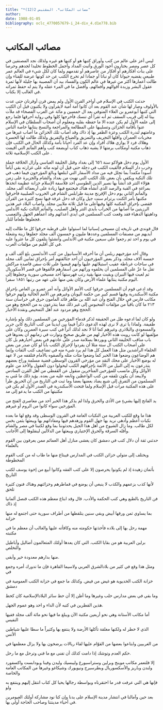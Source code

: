 ```yaml
---
title: "*مصائب المكاتب*. المقتبس 2(12)"
author: 
date: 1908-01-05
bibliography: oclc_4770057679-i_24-div_4.d1e778.bib
---
```




#  مصائب المكاتب 


 ليس أعز على عالم من كتب وأوراق كتبها هو أو كتبها هو غيره ولذلك نجد المصنفين في كل عصر ومصر يختارون أجود الورق وأثبت المداد وأجمل الخطوط تخليدا لجدهم وحرصا على بنات أفكارهم أو أفكار من عاصرهم أو تقدمهم ولما كان لكل شيء في العالم عمر طبيعي يقضيه حيوانا كان أو نباتا أو جمادا لم تخرج الكتب عن حد كونها عرضة للفناء وإن طالت أعمارها أكثر من غيرها في عالم الكون والفساد بيد أن المصيبة بها جليلة لأنها ثمرة عقول البشر وزبدة أقوالهم وأفعالهم، وأفضل ما في المرء عقله ولا يتم له حفظ ثمراته في الغالب إلا بكتاب. 

 حدثت الكتب في الإسلام في أواخر القرن الأول ولم يمض قرن أوقرنان حتى عدت بالأولوف وصار لها شأن عند القوم بعد أن كانوا أمة أمية لايقرأون ولا يكتبون قيل أن الكتب التي كتبها أبوعمرو بن العلاء المتوفي بعد ال  خمسين  و  مائة  عن العرب الفصحاء قد ملأت بيتا له إلى قريب السقف ثم أنه تقرأ أي تنسك فأخرجها كلها وفي رواية أحرقها فلما رجع إلى علمه الأول لم يكن عنده الا ما حفظه بقلبه ومعلوم أن أصحاب السلطان في الإسلام عنوا بأقامة الخزائن وتسليبها على المطالعة والمراجعة والنسخ ينتابها خاصة الناس وعامتهم لندرة الكتب وعزة الظفر بها إذ ذاك وقد أصاب تلك الخزائن ما أصاب غيرها من مخربات العمران وأقلها التجريف والتمزيق والضياع والتفريق ولذلك طالت لها الحسرة وهلاك فرد لا يوازي هلاك أفراد وإن عد الفرد أحيانا بأمة وكذلك الحال في الكتب فإن ذهاب مكتبة أومكاتب برمتها لا يشبه ذهاب كتاب أوبضعة كتب وأهم المآتم التي أقيمت على الكتب الإسلامية  ثلاثة  . 

 الأول يوم دخل هولاكو سنة  ٦٥٦  إلى بغداد وقتل الخليفة العباسي وأزال الخلافة جملة وخرب دار السلام فألقيت الكتب في دجلة حتى قيل أن لونه  مائه  على غزارته بقي أياماً أسوداً مكمداً بما تحلل فيه من مداد الأسفار التي ابتلعها وبالغ المؤرخون فيما ذهب في تلك النكبة ويكفي بأن بعض تلك الكتب التي نهبت من بغداد والشام والجزيرة على زمن هؤلاء التتر قد أنشأ بها نصير الدين الطوسي  أحد  فلاسفة الإسلام خزانة عظيمة اتخذها بمراغة في القبة والرصد الذي أنشأه هناك فيجتمع فيها زيادة على  أربعمائة  ألف  مجلد. والمأتم الثاني يوم دخل الإفرنج مدينة طرابلس الشام في الحروب الصليبية فأحرقوا مكتبها بأمر   الكنت برترام سنت جيل وكان قد دخل غرفة فيها نسج كثيرة من القرآن فقضى بإحراق المكتبة كلها وفيهأعلى ما قيل  ثلاثة  ملايين مجلد. وأصاب البلاد غير هذين الرزيتين   ما أصابها من الخراب بأيدي التتر وأهل الصليب. والمأتم الثالث نكبة الأندلس وداهيتها الدهياء فقد وقعت كتب المسلمين في أيدي أعدائهم وقد أعمأهم الجهل والتعصب فجعلوها طعاماً للنار. 

 قال قوندي في تاريخه إن مسيحي إسبانيا لما استولوا على قرطبة حرقوا كل ما طالت إليه أيديهم من مصنفات المسلمين وعددها مليون و  خمسون  ألف  مجلد جعلوها زينة وشعلة في يوم و  احد  ثم رجعوا على  سبعين  مكتبة في الأندلس وأنشئوا يتلفون كل ما عثروا عليه في كل أقليم من مؤلفات العرب. 

 وقال  أحد  مؤرخيهم ربلس أن ما أحرقه الأسبانيول من كتب الأندلسين بلغ  ألف  ألف و  خمسة آلاف  مجلد. وذكر بعض المؤرخيون أن  أحد  جثالقتهم أمر بإحراق  ثمانين  ألف  مجلد في ساحات غرناطة عقيب استيلائهم عليها وأنهم قبضوا على  ثلاث  سفن قاصدة مراكش تقل ما عزّ على المسلمين أن يخلفوه ورائهم من أسفارهم فألقوها في قصر الأسكوريال ثم لعبت فيها النيران وبقيت منها بقية رتب فهرستها  أحد  مسيحي سورية وجعلوها إلى اليوم مكتبة ينتابها علماء الأرض وكان بقي منها على عهد من رتبها  ١٨٥١  سفرا. 

 وقد ادعى قوم أن المسلمين حرقوا كتب الأمم الأوائل وأنه أمر عمرو بن العاص بإحراق مكتبة الأسكندرية وفيها قسم كبير من حكمة اليونان وغيرهم من الأمم الخالية وإنهم حرقوا مكاتب فارس في خلال الفتح وأن عبد الله بن طاهر قائد المأمون حرق في خراسأن سنة  ٢١٣  ما كان باقياً من مؤلفات المحبوس إلى غير ذلك مما يتذرعون به من الحجج وهو من الحجج وهو مردود عند أهل التمحيص ونقدة الأخبار. 

 ولو كان لما ادعوه ظل من الحقيقة لذكر قدماء المؤرخين من المسلمين ذلك ولو بإشارة طفيفة. ولماذا يا ترى لا نرى لهذه الدعوى ذكراً فيما بين أيدينا من كتب التاريخ كابن جرير والمسعودي والبلاذري وغيرهم كما أنا لا نجد لذلك أثراً في كتب سيرة العمرين وكان على مؤلفيها لو كانت رويت هذه الأخبار لهم من طريق صحيحٍٍٍٍٍٍ وتوارت في زمانهم أن يعدوها في باب مناقب الخليفة الثاني ويوردها بسلامة صدر على عادتهم في بعض   أخبارهم بل كان على أصحاب الكتب ال  ستة  مثلا أن يفردوا لإحراق الكتب باباً لو كان صدر من بعض الخلفاء الرأشدين مثل هذا العمل كل هذا لم يرد شيء منه في تضاعيف كتب الثقات وإنما هم الوضاعون وضعوا هذا الخبر كما وضعوا مئات مثله وألصقوه بالأمام فتلقفه من لا عهد له بوضع الأخبار على محك النقد من مؤرخي القرون الوسطى قضية مسلمة وراح بعضهم يتذرعون به إلى النيل من الأئمة بإحراقهم الكتب ليحولوا دون العقول والأخذ من   علوم الأوائل وكل مانسب للمؤرخين المتأخرين منقول عن القفطي من أهل القرن السادس ولايبعد أن يكون تلفقه من كتب الواعظين وتابعه عليه من بعده. يؤيد ذلك ما مُني به المسلمون من التفرق إلى شيع يضاد بعضها بعضاً وما ثبت في التاريخ من أن الحريق طرأ على هذه المكتبة مرات قبل الإسلام ولما فتحت الأسكندرية في الصدر الأول لم يكن في مكتبتها من الكتب ما يدعو إلى مد 

 يد الفاتح إليها بشيءٍ من الأذى والحرق ولذا لم يذكر هذا الخبر  أحد  من معاصري الفتح من المؤرخين سواء كانوا من الروم أو غيرهم. 

 هذا ما وقع للكتب العربية من النكبات العامة في القرون الوسطى وقد وقع لها ما بعده نكبات أعظم وأدهى نريد بها جهل القوم وزهدهم فيها ومفاداتهم بها ويبعثها بثمن بخس لكل طالب. وما زال الشيوخ من أهل هذا الجيل يحدثوننا بما وقع لكتبنا في مصر والشام وأقله السرقة والحرق الإختياري ويبعثها من الدلالين لينقلوها إلى الأجانب. 

 حدثني ثقة أن دلال كتب في دمشق كان يغشى منازل أهل العمائم ممن يعرفون بين القوم بالعلماء 

 ويختلف إلى متولي خزائن الكتب في المدارس فيبتاع منها ما طاب له من كتب القوم المخطوطة 

 بأثمان زهيدة إذ لم يكونوا يحرصون إلا على كتب الفقه وكانوا أبيع من إخوة يوسف لكتب التاريخ 

 لأنها كذب بزعمهم والكذب لا ينبغي أن يوضع في قماطرهم وخزائنهم وهناك فنون كثيرة تلحق 

 فن التاريخ بالطبع وهي كتب الحكمة والأدب. قال وقد ابتاع معظم هذه الكتب قنصل ألمانيا   إذ ذاك 

 بما يساوي ثمن ورقها أبيض وبقي سنين يتلقطها من أطراف سورية حتى اجتمع له منها خزانة 

 مهمة رحل بها إلى بلاده فأخذتها حكومته منه وكافأته عليها والغالب أن معظم ما في مكتبته 

 برلين العربية هو من بقايا الكتب. التي كان يعدها أولئك المتعالمون أضاليل وأباطيل والتخلص 

 منها بدارهم معدودة خير وأبقى. 

 ومثل هذا وقع في كثير من بلادالشرق العربي ولاسيما القاهرة فإن ما تدورك أمره وجمع في 

 خزانة الكتب الخديوية هو غيض من فيض. وكذلك ما جمع في خزانة الكتب العمومية في دمشق 

 وما بقي في بعض مدارس حلب وغيرها وما أظن إلا أن حظ سائر البلادالإسلامية كان كحظ 

 هذين القطرين في كتبه لأن الداء و  احد  وهو عموم الجهل. 

 أما مكاتب الأستانة وهي نحو  أربعين  مكتبة الآن ويبلغ ما فيها نحو  مائة  ألف  مجلد ففيها النفيس 

 الذي لا خطر له ولكنها مغلقة تأكلها الأرضة ولا ينتفع بها وكثيراً ما سطا عليها شياطين الأنس 

 من الغربيين وابتاعوا بعضها من القوّام عليها لقاءَ ريالات يرضخون بها ولا يزال معظمها في 

 حكم العدم وتوشك إذا دامت كذلك أن تفنى مع ما فني وترحل مع ما رحل.  

 إلا فلتعمر مكاتب موينخ وبرلين وستراسبورغ وليبسيك وليدن وفينا وبودابست واكسفورد ولندن وباريز والأسكسوريال وبطرسبرج ونيويورك وشيكاغو وغيرها من المكاتب العامة والخاصة 

 فإنها هي التي عرفت قدر ما احتقرناه وبواسطة رجالها يحيا كل كتاب انتقل إليهم وينتفع   به ولو 

 بعد حين وآمالنا في انتشار مدينة الإسلام على يدنا وإن كنا نود مشاركة أولئك الغيومرين في أحياء مدينتنا وصاحب الحاجة أولى بها. 
